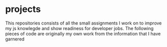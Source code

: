 # projects
This repositories consists of all the small assignments I work on to improve my js knowlegde and show readiness for developer jobs.
The following pieces of code are originally my own work from the information that I have garnered
